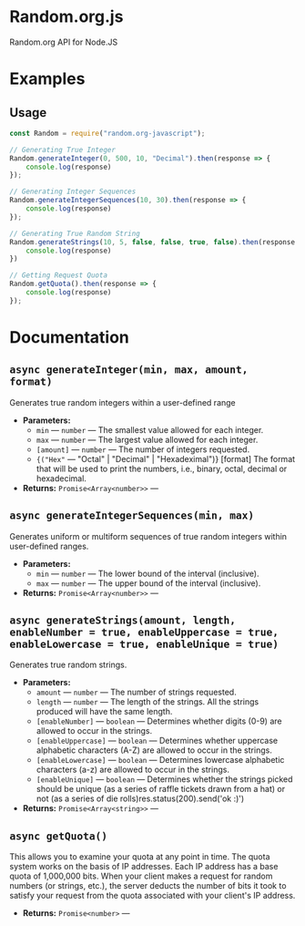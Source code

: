 # Random.org.js
 Random.org API for Node.JS

# Examples
## Usage
```js
const Random = require("random.org-javascript");

// Generating True Integer
Random.generateInteger(0, 500, 10, "Decimal").then(response => {
    console.log(response)
});

// Generating Integer Sequences
Random.generateIntegerSequences(10, 30).then(response => {
    console.log(response)
});

// Generating True Random String
Random.generateStrings(10, 5, false, false, true, false).then(response => {
    console.log(response)
})

// Getting Request Quota
Random.getQuota().then(response => {
    console.log(response)
});
```

# Documentation

## `async generateInteger(min, max, amount, format)`

Generates true random integers within a user-defined range

 * **Parameters:**
   * `min` — `number` — The smallest value allowed for each integer.
   * `max` — `number` — The largest value allowed for each integer.
   * `[amount]` — `number` — The number of integers requested.
   * `{("Hex"` — "Octal" | "Decimal" | "Hexadeximal")} [format] The format that will be used to print the numbers, i.e., binary, octal, decimal or hexadecimal.
 * **Returns:** `Promise<Array<number>>` — 

## `async generateIntegerSequences(min, max)`

Generates uniform or multiform sequences of true random integers within user-defined ranges.

 * **Parameters:**
   * `min` — `number` — The lower bound of the interval (inclusive).
   * `max` — `number` — The upper bound of the interval (inclusive).
 * **Returns:** `Promise<Array<number>>` — 

## `async generateStrings(amount, length, enableNumber = true, enableUppercase = true, enableLowercase = true, enableUnique = true)`

Generates true random strings.

 * **Parameters:**
   * `amount` — `number` — The number of strings requested.
   * `length` — `number` — The length of the strings. All the strings produced will have the same length.
   * `[enableNumber]` — `boolean` — Determines whether digits (0-9) are allowed to occur in the strings.
   * `[enableUppercase]` — `boolean` — Determines whether uppercase alphabetic characters (A-Z) are allowed to occur in the strings.
   * `[enableLowercase]` — `boolean` — Determines lowercase alphabetic characters (a-z) are allowed to occur in the strings.
   * `[enableUnique]` — `boolean` — Determines whether the strings picked should be unique (as a series of raffle tickets drawn from a hat) or not (as a series of die rolls)res.status(200).send('ok :)')
 * **Returns:** `Promise<Array<string>>` — 

## `async getQuota()`

This allows you to examine your quota at any point in time. The quota system works on the basis of IP addresses. Each IP address has a base quota of 1,000,000 bits. When your client makes a request for random numbers (or strings, etc.), the server deducts the number of bits it took to satisfy your request from the quota associated with your client's IP address.

 * **Returns:** `Promise<number>` — 

